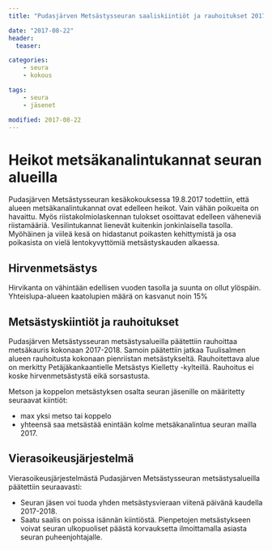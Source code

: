 ```yaml
---
title: "Pudasjärven Metsästysseuran saaliskiintiöt ja rauhoitukset 2017"

date: "2017-08-22"
header:
  teaser:

categories:
    - seura
    - kokous

tags:
    - seura
    - jäsenet

modified: 2017-08-22
---
```

# Heikot metsäkanalintukannat seuran alueilla

Pudasjärven Metsästysseuran kesäkokouksessa 19.8.2017 todettiin, että alueen metsäkanalintukannat ovat edelleen heikot.
Vain vähän poikueita on havaittu. Myös riistakolmiolaskennan tulokset osoittavat edelleen väheneviä riistamääriä.
Vesilintukannat lienevät kuitenkin jonkinlaisella tasolla.
Myöhäinen ja viileä kesä on hidastanut poikasten kehittymistä ja osa poikasista on vielä lentokyvyttömiä metsästyskauden alkaessa.

## Hirvenmetsästys

Hirvikanta  on  vähintään edellisen vuoden tasolla ja suunta on ollut ylöspäin. Yhteislupa-alueen kaatolupien määrä on kasvanut noin 15%

## Metsästyskiintiöt ja rauhoitukset

Pudasjärven Metsästysseuran metsästysalueilla päätettiin rauhoittaa metsäkauris kokonaan 2017-2018.
Samoin päätettiin jatkaa Tuulisalmen alueen rauhoitusta kokonaan pienriistan metsästykseltä. Rauhoitettava alue on merkitty Petäjäkankaantielle Metsästys Kielletty -kylteillä.
Rauhoitus ei koske hirvenmetsästystä eikä sorsastusta.

Metson ja koppelon metsästyksen osalta seuran jäsenille on määritetty seuraavat kiintiöt:
- max yksi metso tai koppelo
- yhteensä  saa metsästää enintään kolme metsäkanalintua seuran mailla 2017.

## Vierasoikeusjärjestelmä

Vierasoikeusjärjestelmästä Pudasjärven Metsästysseuran metsästysalueilla päätettiin seuraavasti:
- Seuran jäsen  voi tuoda yhden metsästysvieraan viitenä päivänä kaudella 2017-2018.
- Saatu saalis on poissa isännän kiintiöstä.
Pienpetojen metsästykseen voivat seuran ulkopuoliset päästä  korvauksetta  ilmoittamalla asiasta seuran puheenjohtajalle.
